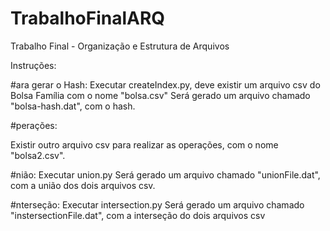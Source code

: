 # TrabalhoFinalARQ
Trabalho Final - Organização e Estrutura de Arquivos

Instruções:

#ara gerar o Hash:
Executar createIndex.py, deve existir um arquivo csv do Bolsa Família com o nome "bolsa.csv"
Será gerado um arquivo chamado "bolsa-hash.dat", com o hash.

#perações:

Existir outro arquivo csv para realizar as operações, com o nome "bolsa2.csv".

#nião:
Executar union.py
Será gerado um arquivo chamado "unionFile.dat", com a união dos dois arquivos csv.

#nterseção:
Executar intersection.py
Será gerado um arquivo chamado "instersectionFile.dat", com a interseção do dois arquivos csv
